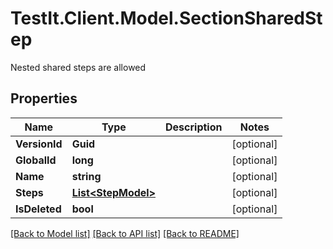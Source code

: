 # TestIt.Client.Model.SectionSharedStep
Nested shared steps are allowed

## Properties

Name | Type | Description | Notes
------------ | ------------- | ------------- | -------------
**VersionId** | **Guid** |  | [optional] 
**GlobalId** | **long** |  | [optional] 
**Name** | **string** |  | [optional] 
**Steps** | [**List&lt;StepModel&gt;**](StepModel.md) |  | [optional] 
**IsDeleted** | **bool** |  | [optional] 

[[Back to Model list]](../README.md#documentation-for-models) [[Back to API list]](../README.md#documentation-for-api-endpoints) [[Back to README]](../README.md)

